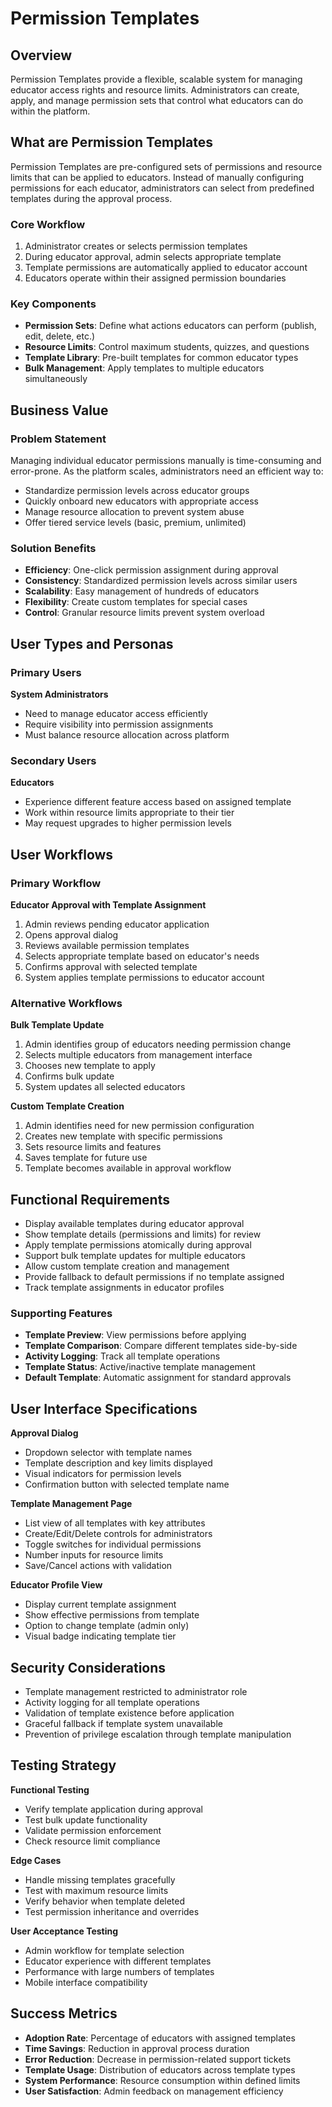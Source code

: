 # Permission Templates

## Overview

Permission Templates provide a flexible, scalable system for managing educator access rights and resource limits. Administrators can create, apply, and manage permission sets that control what educators can do within the platform.

## What are Permission Templates

Permission Templates are pre-configured sets of permissions and resource limits that can be applied to educators. Instead of manually configuring permissions for each educator, administrators can select from predefined templates during the approval process.

### Core Workflow

1. Administrator creates or selects permission templates
2. During educator approval, admin selects appropriate template
3. Template permissions are automatically applied to educator account
4. Educators operate within their assigned permission boundaries

### Key Components

- **Permission Sets**: Define what actions educators can perform (publish, edit, delete, etc.)
- **Resource Limits**: Control maximum students, quizzes, and questions
- **Template Library**: Pre-built templates for common educator types
- **Bulk Management**: Apply templates to multiple educators simultaneously

## Business Value

### Problem Statement

Managing individual educator permissions manually is time-consuming and error-prone. As the platform scales, administrators need an efficient way to:
- Standardize permission levels across educator groups
- Quickly onboard new educators with appropriate access
- Manage resource allocation to prevent system abuse
- Offer tiered service levels (basic, premium, unlimited)

### Solution Benefits

- **Efficiency**: One-click permission assignment during approval
- **Consistency**: Standardized permission levels across similar users
- **Scalability**: Easy management of hundreds of educators
- **Flexibility**: Create custom templates for special cases
- **Control**: Granular resource limits prevent system overload

## User Types and Personas

### Primary Users

**System Administrators**
- Need to manage educator access efficiently
- Require visibility into permission assignments
- Must balance resource allocation across platform

### Secondary Users

**Educators**
- Experience different feature access based on assigned template
- Work within resource limits appropriate to their tier
- May request upgrades to higher permission levels

## User Workflows

### Primary Workflow

**Educator Approval with Template Assignment**
1. Admin reviews pending educator application
2. Opens approval dialog
3. Reviews available permission templates
4. Selects appropriate template based on educator's needs
5. Confirms approval with selected template
6. System applies template permissions to educator account

### Alternative Workflows

**Bulk Template Update**
1. Admin identifies group of educators needing permission change
2. Selects multiple educators from management interface
3. Chooses new template to apply
4. Confirms bulk update
5. System updates all selected educators

**Custom Template Creation**
1. Admin identifies need for new permission configuration
2. Creates new template with specific permissions
3. Sets resource limits and features
4. Saves template for future use
5. Template becomes available in approval workflow

## Functional Requirements

- Display available templates during educator approval
- Show template details (permissions and limits) for review
- Apply template permissions atomically during approval
- Support bulk template updates for multiple educators
- Allow custom template creation and management
- Provide fallback to default permissions if no template assigned
- Track template assignments in educator profiles

### Supporting Features

- **Template Preview**: View permissions before applying
- **Template Comparison**: Compare different templates side-by-side
- **Activity Logging**: Track all template operations
- **Template Status**: Active/inactive template management
- **Default Template**: Automatic assignment for standard approvals

## User Interface Specifications

**Approval Dialog**
- Dropdown selector with template names
- Template description and key limits displayed
- Visual indicators for permission levels
- Confirmation button with selected template name

**Template Management Page**
- List view of all templates with key attributes
- Create/Edit/Delete controls for administrators
- Toggle switches for individual permissions
- Number inputs for resource limits
- Save/Cancel actions with validation

**Educator Profile View**
- Display current template assignment
- Show effective permissions from template
- Option to change template (admin only)
- Visual badge indicating template tier

## Security Considerations

- Template management restricted to administrator role
- Activity logging for all template operations
- Validation of template existence before application
- Graceful fallback if template system unavailable
- Prevention of privilege escalation through template manipulation

## Testing Strategy

**Functional Testing**
- Verify template application during approval
- Test bulk update functionality
- Validate permission enforcement
- Check resource limit compliance

**Edge Cases**
- Handle missing templates gracefully
- Test with maximum resource limits
- Verify behavior when template deleted
- Test permission inheritance and overrides

**User Acceptance Testing**
- Admin workflow for template selection
- Educator experience with different templates
- Performance with large numbers of templates
- Mobile interface compatibility

## Success Metrics

- **Adoption Rate**: Percentage of educators with assigned templates
- **Time Savings**: Reduction in approval process duration
- **Error Reduction**: Decrease in permission-related support tickets
- **Template Usage**: Distribution of educators across template types
- **System Performance**: Resource consumption within defined limits
- **User Satisfaction**: Admin feedback on management efficiency